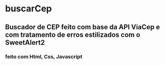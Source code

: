 # buscarCep

<h2> Buscador de CEP feito com base da API ViaCep e com tratamento de erros estilizados com o SweetAlert2 </h2>

<h3>feito com Html, Css, Javascript</h3>

